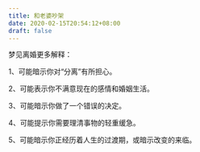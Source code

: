 ```yaml
---
title: 和老婆吵架
date: 2020-02-15T20:54:12+08:00
draft: false
---
```


梦见离婚更多解释：



1、可能暗示你对“分离”有所担心。



2、可能表示你不满意现在的感情和婚姻生活。



3、可能暗示你做了一个错误的决定。



4、可能提示你需要理清事物的轻重缓急。



5、可能暗示你正经历着人生的过渡期，或暗示改变的来临。

